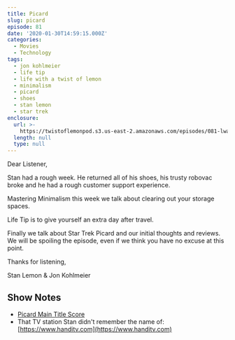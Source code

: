 ```yaml
---
title: Picard
slug: picard
episode: 81
date: '2020-01-30T14:59:15.000Z'
categories:
  - Movies
  - Technology
tags:
  - jon kohlmeier
  - life tip
  - life with a twist of lemon
  - minimalism
  - picard
  - shoes
  - stan lemon
  - star trek
enclosure:
  url: >-
    https://twistoflemonpod.s3.us-east-2.amazonaws.com/episodes/081-lwatol-20200130.mp3
  length: null
  type: null
---
```


Dear Listener,

Stan had a rough week. He returned all of his shoes, his trusty robovac broke and he had a rough customer support experience.

Mastering Minimalism this week we talk about clearing out your storage spaces.

Life Tip is to give yourself an extra day after travel.

Finally we talk about Star Trek Picard and our initial thoughts and reviews. We will be spoiling the episode, even if we think you have no excuse at this point.

Thanks for listening,

Stan Lemon & Jon Kohlmeier

## Show Notes

- [Picard Main Title Score](https://www.startrek.com/videos/scoring-star-trek-picards-main-title)
- That TV station Stan didn't remember the name of: [https://www.handitv.com](https://www.handitv.com)
